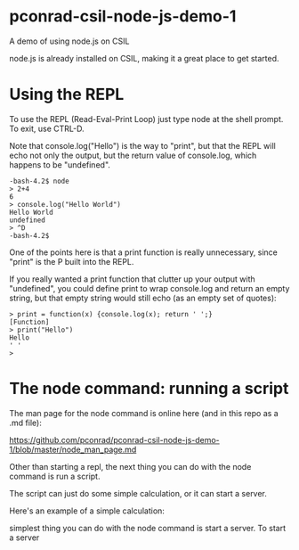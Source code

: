 pconrad-csil-node-js-demo-1
===========================

A demo of using node.js on CSIL


node.js is already installed on CSIL, making it a great place to get started.

Using the REPL
==============

To use the REPL (Read-Eval-Print Loop) just type node at the shell prompt.  To exit, use CTRL-D.

Note that console.log("Hello") is the way to "print", but that the REPL will echo not only the output, but
the return value of console.log, which happens to be "undefined".

```
-bash-4.2$ node
> 2+4
6
> console.log("Hello World")
Hello World
undefined
> ^D
-bash-4.2$
```

One of the points here is that a print function is really unnecessary, since "print" is the P built into the REPL.  

If you really wanted a print function that clutter up your output with "undefined", you could define print to wrap console.log and return an empty string, but that empty string would still echo (as an empty set of quotes):

```
> print = function(x) {console.log(x); return ' ';}
[Function]
> print("Hello")
Hello
' '
> 
```

The node command: running a script
==================================

The man page for the node command is online here (and in this repo as a .md file):

https://github.com/pconrad/pconrad-csil-node-js-demo-1/blob/master/node_man_page.md

Other than starting a repl, the next thing you can do with the node command is run a script.

The script can just do some simple calculation, or it can start a server.

Here's an example of a simple calculation:







simplest thing you can do with the node command is start a server.   To start a server
